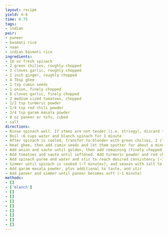 ```yaml
---
layout: recipe
yield: 4-6
time: 0.75
tags:
- indian
pair:
- paneer
- basmati rice
- naan
- indian basmati rice
ingredients:
- 16 oz fresh spinach
- 2 green chilies, roughly chopped
- 2 cloves garlic, roughly chopped
- 1 inch ginger, roughly chopped
- 4 Tbsp ghee
- 1 tsp cumin seeds
- 1 onion, finely chopped
- 8 cloves garlic, finely chopped
- 2 medium sized tomatoes, chopped
- 1/2 tsp turmeric powder
- 1/4 tsp red chili powder
- 3/4 tsp garam masala powder
- 8 oz paneer or tofu, cubed
- salt
directions:
- Rinse spinach well. If stems are not tender (i.e. stringy), discard the stems
- Boil ~6 cups water and blanch spinach for 1 minute
- After spinach is cooled, transfer to blender with green chilies, 2 cloves roughly chopped garlic, and ginger. Blend into a smooth puree
- Heat ghee, then add cumin seeds and let them sputter for about a minute
- Add onion and saute until golden, then add remaining (finely chopped) garlic and saute for an additional 30 seconds to 1 minute
- Add tomatoes and saute until softened. Add turmeric powder and red chili powder and mix well
- Add spinach puree and water and stir to reach desired consistency (~3/4 cup water)
- Simmer until spinach is cooked (~7 minutes), and season with salt to taste
- Add garam masala powder, plus additional to taste, and stir
- Add paneer and simmer until paneer becomes soft (~1 minute)
methods:
- []
- ['blanch']
- []
- []
- []
- []
- []
- []
- []
- []
---
```

